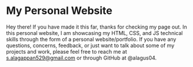 # My Personal Website
Hey there! If you have made it this far, thanks for checking my page out. In this personal website, I am showcasing my HTML, CSS, and JS technical skills through the form of a personal website/portfolio. If you have any questions, concerns, feedback, or just want to talk about some of my projects and work, please feel free to reach me at s.alagappan529@gmail.com or through GitHub at @alagus04.